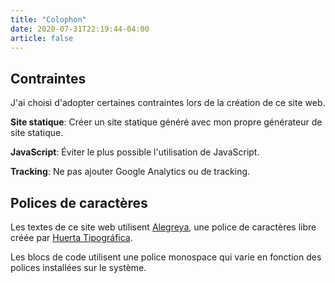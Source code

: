 ```yaml
---
title: "Colophon"
date: 2020-07-31T22:19:44-04:00
article: false
---
```


## Contraintes

J'ai choisi d'adopter certaines contraintes lors de la création de ce site web.

**Site statique**: Créer un site statique généré avec mon propre générateur de site statique.

**JavaScript**: Éviter le plus possible l'utilisation de JavaScript.

**Tracking**: Ne pas ajouter Google Analytics ou de tracking.

## Polices de caractères

Les textes de ce site web utilisent [Alegreya](https://github.com/huertatipografica/Alegreya), une police de caractères libre créée par [Huerta Tipográfica](https://www.huertatipografica.com/en).

Les blocs de code utilisent une police monospace qui varie en fonction des polices installées sur le système.
